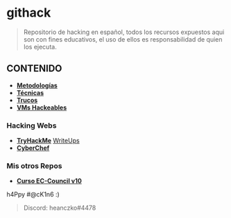 # githack
> Repositorio de hacking en español, todos los recursos expuestos aqui son con fines educativos, el uso de ellos es responsabilidad de quien los ejecuta.
## CONTENIDO
* **[Metodologías](https://github.com/heanczko311299/githack/tree/main/Metodologias)**
* **[Técnicas](https://github.com/heanczko311299/githack/tree/main/Metodologias)**
* **[Trucos](https://github.com/heanczko311299/githack/tree/main/Trucos)**
* **[VMs Hackeables](https://github.com/heanczko311299/githack/tree/main/Metodologias)**
### Hacking Webs
* **[TryHackMe](https://tryhackme.com/)** [WriteUps](https://github.com/heanczko311299/githack/tree/main/Metodologias)
* **[CyberChef](https://gchq.github.io/CyberChef/)**
### Mis otros Repos
* **[Curso EC-Council v10](https://github.com/heanczko311299/CEH)**

h4Ppy #@cK1n6 :)
> Discord: heanczko#4478
